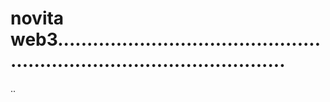 # novita web3............................................................................................
..
